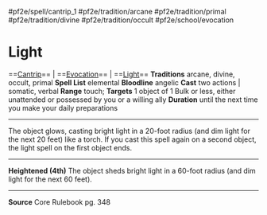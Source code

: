 #pf2e/spell/cantrip_1 #pf2e/tradition/arcane #pf2e/tradition/primal #pf2e/tradition/divine #pf2e/tradition/occult #pf2e/school/evocation 
# Light
==[Cantrip](Cantrip.md)== | ==[Evocation](Evocation.md)== | ==[Light](1%20TTRPG/PF2e%20Wiki/Traits/Light)==
**Traditions** arcane, divine, occult, primal
**Spell List** elemental
**Bloodline** angelic
**Cast** two actions | somatic, verbal
**Range** touch; **Targets** 1 object of 1 Bulk or less, either unattended or possessed by you or a willing ally
**Duration** until the next time you make your daily preparations

---
The object glows, casting bright light in a 20-foot radius (and dim light for the next 20 feet) like a torch. If you cast this spell again on a second object, the light spell on the first object ends.

---
**Heightened (4th)** The object sheds bright light in a 60-foot radius (and dim light for the next 60 feet).

---
**Source** Core Rulebook pg. 348